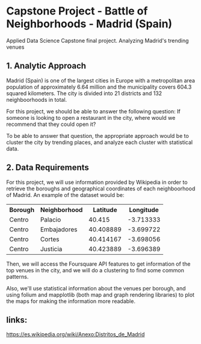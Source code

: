 # Capstone Project - Battle of Neighborhoods - Madrid (Spain)
Applied Data Science Capstone final project. Analyzing Madrid's trending venues


## 1. Analytic Approach
Madrid (Spain) is one of the largest cities in Europe with a metropolitan area population of approximately 6.64 million and the municipality covers 604.3 squared kilometers. The city is divided into 21 districts and 132 neighboorhoods in total. 

For this project, we should be able to answer the following question: If someone is looking to open a restaurant in the city, where would we recommend that they could open it? 

To be able to answer that question, the appropriate approach would be to cluster the city by trending places, and analyze each cluster with statistical data.

## 2. Data Requirements
For this project, we will use information provided by Wikipedia in order to retrieve the boroughs and geographical coordinates of each neighboorhood of Madrid. An example of the dataset would be:
<table>
    <tr>
    <th>Borough</th>
    <th>Neighborhood</th>
    <th>Latitude</th>
    <th>Longitude</th>
  </tr>
  <tr>
    <td>Centro</td>
    <td>Palacio</td>
    <td>40.415</td>
    <td>-3.713333</td>
  </tr>
  <tr>
    <td>Centro</td>
    <td>Embajadores</td>
    <td>40.408889</td>
    <td>-3.699722</td>
  </tr>
   <tr>
    <td>Centro</td>
    <td>Cortes</td>
    <td>40.414167</td>
    <td>-3.698056</td>
  </tr>
   <tr>
    <td>Centro</td>
    <td>Justicia</td>
    <td>40.423889</td>
    <td>-3.696389</td>
  </tr>
</table>

Then, we will access the Foursquare API features to get information of the top venues in the city, and we will do a clustering to find some common patterns. 

Also, we'll use statistical information about the venues per borough, and using folium and mapplotlib (both map and graph rendering libraries)  to plot the maps for making the information more readable. 

## links:
https://es.wikipedia.org/wiki/Anexo:Distritos_de_Madrid
